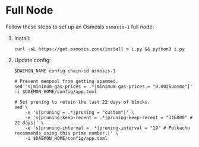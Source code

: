 # Full Node

Follow these steps to set up an Osmosis `osmosis-1` full node:
1. Install:

    ```shell
    curl -sL https://get.osmosis.zone/install > i.py && python3 i.py
    ```
2. Update config:

    ```shell
    $DAEMON_NAME config chain-id osmosis-1
   
    # Prevent mempool from getting spammed.
    sed 's|minimum-gas-prices = .*|minimum-gas-prices = "0.0025uosmo"|' -i $DAEMON_HOME/config/app.toml
   
    # Set pruning to retain the last 22 days of blocks.
    sed \
        -e 's|pruning = .*|pruning = "custom"|' \
        -e 's|pruning-keep-recent = .*|pruning-keep-recent = "316800" # 22 days|' \
        -e 's|pruning-interval = .*|pruning-interval = "19" # Polkachu recommends using this prime number.|' \
        -i $DAEMON_HOME/config/app.toml
    ```
